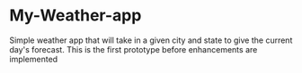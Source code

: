 # My-Weather-app
Simple weather app that will take in a given city and state to give the current day's forecast. This is the first prototype before enhancements are implemented
